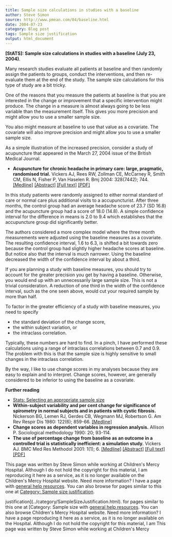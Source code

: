 ```yaml
---
title: Sample size calculations in studies with a baseline
author: Steve Simon
source: http://www.pmean.com/04/baseline.html
date: 2004-07-23
category: Blog post
tags: Sample size justification
output: html_document
---
```

**[StATS]: Sample size calculations in studies with
a baseline (July 23, 2004)**.

Many research studies evaluate all patients at baseline and then
randomly assign the patients to groups, conduct the interventions, and
then re-evaluate them at the end of the study. The sample size
calculations for this type of study are a bit tricky.

One of the reasons that you measure the patients at baseline is that you
are interested in the change or improvement that a specific intervention
might produce. The change in a measure is almost always going to be less
variable than the measurement itself. This gives you more precision and
might allow you to use a smaller sample size.

You also might measure at baseline to use that value as a covariate. The
covariate will also improve precision and might allow you to use a
smaller sample size.

As a simple illustration of the increased precision, consider a study of
acupuncture that appeared in the March 27, 2004 issue of the British
Medical Journal.

-   **Acupuncture for chronic headache in primary care: large,
    pragmatic, randomised trial.** Vickers AJ, Rees RW, Zollman CE,
    McCarney R, Smith CM, Ellis N, Fisher P, Van Haselen R. Bmj 2004:
    328(7442); 744.
    [\[Medline\]](http://www.ncbi.nlm.nih.gov/entrez/query.fcgi?cmd=Retrieve&db=PubMed&list_uids=15023828&dopt=Abstract)
    [\[Abstract\]](http://bmj.bmjjournals.com/cgi/content/abstract/328/7442/744)
    [\[Full
    text\]](http://bmj.bmjjournals.com/cgi/content/full/328/7442/744)
    [\[PDF\]](http://bmj.bmjjournals.com/cgi/reprint/328/7442/744.pdf)

In this study patients were randomly assigned to either normal standard
of care or normal care plus additional visits to a accupuncturist. After
three months, the control group had an average headache score of 23.7
(SD 16.8) and the acupuncture group had a score of 18.0 (14.8). A simple
confidence interval for the difference in means is 2.0 to 9.4 which
establishes that the accupuncture group did significantly better.

The authors considered a more complex model where the three month
measurements were adjusted using the baseline measures as a covariate.
The resulting confidence interval, 1.6 to 6.3, is shifted a bit towards
zero because the control group had slightly higher headache scores at
baseline. But notice also that the interval is much narrower. Using the
baseline decreased the width of the confidence interval by about a
third.

If you are planning a study with baseline measures, you should try to
account for the greater precision you get by having a baseline.
Otherwise, you would end up with an unnecessarily large sample size.
This is not a trivial consideration. A reduction of one third in the
width of the confidence interval, such as the one seen above, would cut
your required sample by more than half.

To factor in the greater efficiency of a study with baseline measures,
you need to specify

-   the standard deviation of the change score,
-   the within subject variation, or
-   the intraclass correlation.

Typically, these numbers are hard to find. In a pinch, I have performed
these calculations using a range of intraclass correlations between 0.7
and 0.9. The problem with this is that the sample size is highly
sensitive to small changes in the intraclass correlation.

By the way, I like to use change scores in my analyses because they are
easy to explain and to interpret. Change scores, however, are generally
considered to be inferior to using the baseline as a covariate.

**Further reading**

-   [Stats: Selecting an appropriate sample size](../size.asp)
-   **Within-subject variability and per cent change for significance of
    spirometry in normal subjects and in patients with cystic
    fibrosis.** Nickerson BG, Lemen RJ, Gerdes CB, Wegmann MJ,
    Robertson G. Am Rev Respir Dis 1980: 122(6); 859-66.
    [\[Medline\]](http://www.ncbi.nlm.nih.gov/entrez/query.fcgi?cmd=Retrieve&db=PubMed&list_uids=7458059&dopt=Abstract)
-   **Change scores as dependent variables in regression analysis.**
    Allison P. Sociological methodology 1990: 20; 93-114.
-   **The use of percentage change from baseline as an outcome in a
    controlled trial is statistically inefficient: a simulation study.**
    Vickers AJ. BMC Med Res Methodol 2001: 1(1); 6.
    [\[Medline\]](http://www.ncbi.nlm.nih.gov/entrez/query.fcgi?cmd=Retrieve&db=PubMed&list_uids=11459516&dopt=Abstract)
    [\[Abstract\]](http://www.biomedcentral.com/1471-2288/1/6/abstract)
    [\[Full text\]](http://www.biomedcentral.com/1471-2288/1/6)
    [\[PDF\]](http://www.biomedcentral.com/content/pdf/1471-2288-1-6.pdf)

This page was written by Steve Simon while working at Children\'s Mercy
Hospital. Although I do not hold the copyright for this material, I am
reproducing it here as a service, as it is no longer available on the
Children\'s Mercy Hospital website. Need more information? I have a page
with [general help resources](../GeneralHelp.html). You can also browse
for pages similar to this one at [Category: Sample size
justification](../category/SampleSizeJustification.html).
<!---More--->
justification](../category/SampleSizeJustification.html).
for pages similar to this one at [Category: Sample size
with [general help resources](../GeneralHelp.html). You can also browse
Children\'s Mercy Hospital website. Need more information? I have a page
reproducing it here as a service, as it is no longer available on the
Hospital. Although I do not hold the copyright for this material, I am
This page was written by Steve Simon while working at Children\'s Mercy

<!---Do not use
**[StATS]: Sample size calculations in studies with
This page was written by Steve Simon while working at Children\'s Mercy
Hospital. Although I do not hold the copyright for this material, I am
reproducing it here as a service, as it is no longer available on the
Children\'s Mercy Hospital website. Need more information? I have a page
with [general help resources](../GeneralHelp.html). You can also browse
for pages similar to this one at [Category: Sample size
justification](../category/SampleSizeJustification.html).
--->

